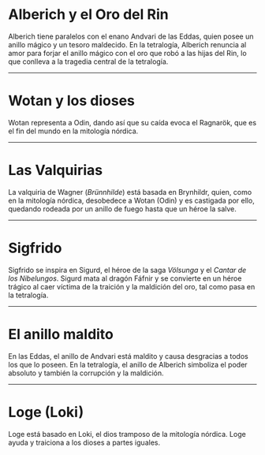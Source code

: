 # Alberich y el Oro del Rin

Alberich tiene paralelos con el enano Andvari de las Eddas, quien posee un anillo mágico y un tesoro maldecido. En la tetralogía, Alberich renuncia al amor para forjar el anillo mágico con el oro que robó a las hijas del Rin, lo que conlleva a la tragedia central de la tetralogía.



---

# Wotan y los dioses

Wotan representa a Odin, dando así que su caída evoca el Ragnarök, que es el fin del mundo en la mitología nórdica.

---

# Las Valquirias

La valquiria de Wagner (*Brünnhilde*) está basada en Brynhildr, quien, como en la mitología nórdica, desobedece a Wotan (Odin) y es castigada por ello, quedando rodeada por un anillo de fuego hasta que un héroe la salve.

---

# Sigfrido

Sigfrido se inspira en Sigurd, el héroe de la saga *Völsunga* y el *Cantar de los Nibelungos*. Sigurd mata al dragón Fáfnir y se convierte en un héroe trágico al caer víctima de la traición y la maldición del oro, tal como pasa en la tetralogía.

---

# El anillo maldito

En las Eddas, el anillo de Andvari está maldito y causa desgracias a todos los que lo poseen. En la tetralogía, el anillo de Alberich simboliza el poder absoluto y también la corrupción y la maldición.

---

# Loge (Loki)

Loge está basado en Loki, el dios tramposo de la mitología nórdica. Loge ayuda y traiciona a los dioses a partes iguales.
